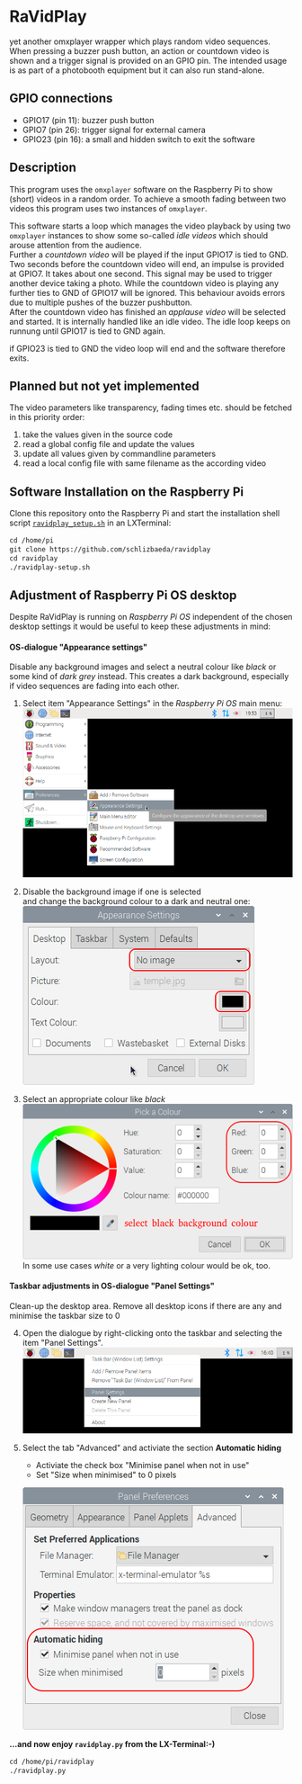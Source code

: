 # RaVidPlay
yet another omxplayer wrapper which plays random video sequences. When pressing
a buzzer push button, an action or countdown video is shown and a trigger
signal is provided on an GPIO pin. The intended usage is as part of a
photobooth equipment but it can also run stand-alone.

## GPIO connections
* GPIO17 (pin 11): buzzer push button
* GPIO7 (pin 26): trigger signal for external camera
* GPIO23 (pin 16): a small and hidden switch to exit the software

## Description
This program uses the `omxplayer` software on the Raspberry Pi to show (short)
videos in a random order. To achieve a smooth fading between two videos this
program uses two instances of `omxplayer`.

This software starts a loop which manages the video playback by using two
`omxplayer` instances to show some so-called *idle videos* which should arouse
attention from the audience.  
Further a *countdown video* will be played if the input GPIO17 is tied to GND.
Two seconds before the countdown video will end, an impulse is provided at 
GPIO7. It takes about one second. This signal may be used to trigger another
device taking a photo. While the countdown video is playing any further ties
to GND of GPIO17 will be ignored. This behaviour avoids errors due to multiple
pushes of the buzzer pushbutton.  
After the countdown video has finished an *applause video* will be selected and
started. It is internally handled like an idle video. The idle loop keeps on
runnung until GPIO17 is tied to GND again.

if GPIO23 is tied to GND the video loop will end and the software therefore
exits.

## Planned but not yet implemented
The video parameters like transparency, fading times etc. should be fetched
in this priority order:  
1) take the values given in the source code
2) read a global config file and update the values
3) update all values given by commandline parameters
4) read a local config file with same filename as the according video

## Software Installation on the Raspberry Pi
Clone this repository onto the Raspberry Pi and start the installation
shell script [`ravidplay_setup.sh`](https://github.com/schlizbaeda/ravidplay/blob/main/ravidplay-setup.sh)
in an LXTerminal:
```shell
cd /home/pi
git clone https://github.com/schlizbaeda/ravidplay
cd ravidplay
./ravidplay-setup.sh
```

## Adjustment of Raspberry Pi OS desktop
Despite RaVidPlay is running on *Raspberry Pi OS* independent of the chosen
desktop settings it would be useful to keep these adjustments in mind:

#### OS-dialogue "Appearance settings"
Disable any background images and select a neutral colour like *black* or
some kind of *dark grey* instead. This creates a dark background, especially
if video sequences are fading into each other.

1) Select item "Appearance Settings" in the *Raspberry Pi OS* main menu:  
   ![Menu path for "Appearance Settings"](./pictures/RaspiOS_Menu_AppearanceSettings.png "Menu path for 'Appearance Settings'")

2) Disable the background image if one is selected  
   and change the background colour to a dark and neutral one:  
   ![Appearance Settings](./pictures/RaspiOS_AppearanceSettings.png "OS-dialogue 'AppearanceSettings'")

3) Select an appropriate colour like *black*  
   ![Pick a Colour](./pictures/RaspiOS_PickAColour.png "OS-dialogue 'Pick a Colour'")  
   In some use cases *white* or a very lighting colour would be ok, too.

#### Taskbar adjustments in OS-dialogue "Panel Settings"
Clean-up the desktop area. Remove all desktop icons if there are any
and minimise the taskbar size to 0

4) Open the dialogue by right-clicking onto the taskbar and selecting the item
   "Panel Settings".  
   ![Menu Path for "Panel Settings"](./pictures/RaspiOS_TaskBar_RightClick.png "Menu Path for 'Panel Settings'")
   
5) Select the tab "Advanced" and activiate the section **Automatic hiding**
   * Activiate the check box "Minimise panel when not in use"
   * Set "Size when minimised" to 0 pixels
   
   ![Panel Settings](./pictures/RaspiOS_TaskBar_PanelSettings.png "OS-dialogue 'Panel Settings'")

**...and now enjoy `ravidplay.py` from the LX-Terminal:-)**
```shell
cd /home/pi/ravidplay
./ravidplay.py
```
